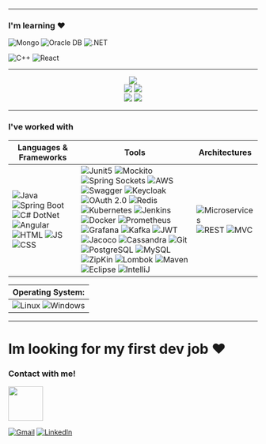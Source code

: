 ----------------------

### I'm learning ♥  

![Mongo](https://img.shields.io/badge/Mongo-23D96C?style=for-the-badge&logo=mongodb&logoColor=white)
![Oracle DB](https://img.shields.io/badge/Oracle%20DB-orange?style=for-the-badge&logo=oracle&logoColor=white)
![.NET](https://img.shields.io/badge/Framework-white?style=for-the-badge&logo=.net&logoColor=purple)

![C++](https://img.shields.io/badge/C++-blue?style=for-the-badge&logo=cplusplus&logoColor=white)
![React](https://img.shields.io/badge/React-white?style=for-the-badge&logo=React&logoColor=blue)

---

<div align="center">
  <img src="http://github-profile-summary-cards.vercel.app/api/cards/profile-details?username=CsarNarciso&theme=2077" />
  <br/>
  <img src="http://github-profile-summary-cards.vercel.app/api/cards/repos-per-language?username=CsarNarciso&theme=2077" />
  <img src="http://github-profile-summary-cards.vercel.app/api/cards/most-commit-language?username=CsarNarciso&theme=2077" />
  <br/>
  <img src="http://github-profile-summary-cards.vercel.app/api/cards/stats?username=CsarNarciso&theme=2077" />
  <img src="http://github-profile-summary-cards.vercel.app/api/cards/productive-time?username=CsarNarciso&theme=2077&utcOffset=8" />
</div>

---


### I've worked with

| Languages & Frameworks | Tools | Architectures | 
|-|-|-|
| ![Java](https://img.shields.io/badge/Java-white?logo=java&logoColor=orange&style=for-the-badge) ![Spring Boot](https://img.shields.io/badge/Spring%20Boot-6DB33F?logo=Spring%20Boot&logoColor=black&style=for-the-badge) ![C# DotNet](https://img.shields.io/badge/Sharp-620EA5?style=for-the-badge&logo=c&logoColor=white) ![Angular](https://img.shields.io/badge/Angular-white?style=for-the-badge&logo=Angular&logoColor=DC2B00) ![HTML](https://img.shields.io/badge/HTML-E34F26?logo=HTML5&logoColor=white&style=for-the-badge) ![JS](https://img.shields.io/badge/JS-yellow?logo=JavaScript&logoColor=white&style=for-the-badge) ![CSS](https://img.shields.io/badge/CSS-blue?logo=CSS&logoColor=white&style=for-the-badge) | ![Junit5](https://img.shields.io/badge/Junit-white?style=for-the-badge&logo=Junit5&logoColor=6DB33F) ![Mockito](https://img.shields.io/badge/Mockito-97979A?style=for-the-badge&logo=Spring&logoColor=499848) ![Spring Sockets](https://img.shields.io/badge/Sockets-black?logo=Spring%20Boot&logoColor=6DB33F&style=for-the-badge) ![AWS](https://img.shields.io/badge/AWS-333232?style=for-the-badge&logo=AmazonWebServices&logoColor=yellow) ![Swagger](https://img.shields.io/badge/Swagger-lime?style=for-the-badge&logo=swagger&logoColor=white) ![Keycloak](https://img.shields.io/badge/Keycloak-white?logo=Spring%20Security&logoColor=blue&style=for-the-badge) ![OAuth 2.0](https://img.shields.io/badge/OAuth%202.0-black?style=for-the-badge) ![Redis](https://img.shields.io/badge/Redis-black?style=for-the-badge&logo=redis&logoColor=D5540F) ![Kubernetes](https://img.shields.io/badge/Kubernetes-white?style=for-the-badge&logo=Kubernetes&logoColor=blue) ![Jenkins](https://img.shields.io/badge/Jenkins-white?style=for-the-badge&logo=Jenkins&logoColor=black) ![Docker](https://img.shields.io/badge/Docker-white?style=for-the-badge&logo=docker&logoColor=4DB1E0) ![Prometheus](https://img.shields.io/badge/Prometheus-white?style=for-the-badge&logo=Prometheus&logoColor=orange) ![Grafana](https://img.shields.io/badge/Grafana-white?style=for-the-badge&logo=Grafana&logoColor=orange) ![Kafka](https://img.shields.io/badge/Apache%20Kafka-white?style=for-the-badge&logo=Apache%20Kafka&logoColor=black) ![JWT](https://img.shields.io/badge/JWT-black?style=for-the-badge&logo=JSON%20Web%20Tokens&logoColor=FD3456) ![Jacoco](https://img.shields.io/badge/Jacoco-white?style=for-the-badge&logo=Jacoco&logoColor=red) ![Cassandra](https://img.shields.io/badge/Cassandra-white?style=for-the-badge&logo=ApacheCassandra&logoColor=blue) ![Git](http://img.shields.io/badge/Git-F1502F?style=for-the-badge&logo=Git&logoColor=white) ![PostgreSQL](https://img.shields.io/badge/PostgreSQL-6284A7?style=for-the-badge&logo=postgresql&logoColor=white) ![MySQL](https://img.shields.io/badge/MySQL-4479A1?style=for-the-badge&logo=mysql&logoColor=white) ![ZipKin](https://img.shields.io/badge/ZipKin-black?style=for-the-badge) ![Lombok](https://img.shields.io/badge/Lombok-B48550?style=for-the-badge) ![Maven](https://img.shields.io/badge/Maven-white?style=for-the-badge&logo=apachemaven&logoColor=C71A36) ![Eclipse](https://img.shields.io/badge/Eclipse%20IDE-2C2255?logo=Eclipse-IDE&logoColor=orange&style=for-the-badge) ![IntelliJ](https://img.shields.io/badge/IntelliJ%20IDEA-C70753?logo=Intellij-IDEA&logoColor=black&style=for-the-badge) | ![Microservices](https://img.shields.io/badge/Microservices-00B9FF?style=for-the-badge) ![REST](https://img.shields.io/badge/Rest%20Api-green?style=for-the-badge) ![MVC](https://img.shields.io/badge/MVC-FF0000?style=for-the-badge) | 


| Operating System: | 
|-| 
| ![Linux](https://img.shields.io/badge/Linux-white?style=for-the-badge&logo=linux&logoColor=black) ![Windows](https://img.shields.io/badge/Windows-0078D6?style=for-the-badge&logo=windows&logoColor=3D03A7) |


----------------------

# Im looking for my first dev job ♥ 
### Contact with me!
<img align="center" width="70" src="https://i.pinimg.com/originals/0d/c9/68/0dc968448592a7d533096b74c263cc40.gif" />

<a href="https://mail.google.com/mail/u/0/?fs=1&tf=cm&source=mailto&to=cesarpazol1029@gmail.com" target="_blank"><img alt="Gmail" src="https://img.shields.io/badge/Gmail-D14836?style=for-the-badge&logo=gmail&logoColor=white" /></a>
<a href="https://www.linkedin.com/in/cesar-pozol-narciso-b48727180/" target="_blank"><img alt="LinkedIn" src="https://img.shields.io/badge/linkedin-%230077B5.svg?&style=for-the-badge&logo=linkedin&logoColor=white" /></a>
